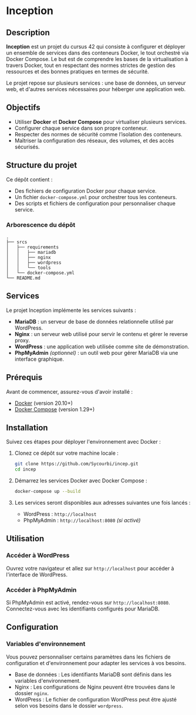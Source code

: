 # Inception

## Description

**Inception** est un projet du cursus 42 qui consiste à configurer et déployer un ensemble de services dans des conteneurs Docker, le tout orchestré via Docker Compose. Le but est de comprendre les bases de la virtualisation à travers Docker, tout en respectant des normes strictes de gestion des ressources et des bonnes pratiques en termes de sécurité.

Le projet repose sur plusieurs services : une base de données, un serveur web, et d'autres services nécessaires pour héberger une application web.

## Objectifs

- Utiliser **Docker** et **Docker Compose** pour virtualiser plusieurs services.
- Configurer chaque service dans son propre conteneur.
- Respecter des normes de sécurité comme l’isolation des conteneurs.
- Maîtriser la configuration des réseaux, des volumes, et des accès sécurisés.

## Structure du projet

Ce dépôt contient :

- Des fichiers de configuration Docker pour chaque service.
- Un fichier `docker-compose.yml` pour orchestrer tous les conteneurs.
- Des scripts et fichiers de configuration pour personnaliser chaque service.

### Arborescence du dépôt
```
.
├── srcs
│   ├── requirements
│   │   ├── mariadb
│   │   ├── nginx
│   │   ├── wordpress
│   │   └── tools
│   └── docker-compose.yml
└── README.md
```

## Services

Le projet Inception implémente les services suivants :

- **MariaDB** : un serveur de base de données relationnelle utilisé par WordPress.
- **Nginx** : un serveur web utilisé pour servir le contenu et gérer le reverse proxy.
- **WordPress** : une application web utilisée comme site de démonstration.
- **PhpMyAdmin** *(optionnel)* : un outil web pour gérer MariaDB via une interface graphique.

## Prérequis

Avant de commencer, assurez-vous d'avoir installé :

- [Docker](https://www.docker.com/get-started) (version 20.10+)
- [Docker Compose](https://docs.docker.com/compose/install/) (version 1.29+)

## Installation

Suivez ces étapes pour déployer l'environnement avec Docker :

1. Clonez ce dépôt sur votre machine locale :

    ```bash
    git clone https://github.com/Sycourbi/incep.git
    cd incep
    ```

2. Démarrez les services Docker avec Docker Compose :

    ```bash
    docker-compose up --build
    ```

3. Les services seront disponibles aux adresses suivantes une fois lancés :

    - WordPress : `http://localhost`
    - PhpMyAdmin : `http://localhost:8080` *(si activé)*

## Utilisation

### Accéder à WordPress

Ouvrez votre navigateur et allez sur `http://localhost` pour accéder à l'interface de WordPress.

### Accéder à PhpMyAdmin

Si PhpMyAdmin est activé, rendez-vous sur `http://localhost:8080`. Connectez-vous avec les identifiants configurés pour MariaDB.

## Configuration

### Variables d'environnement

Vous pouvez personnaliser certains paramètres dans les fichiers de configuration et d'environnement pour adapter les services à vos besoins.

- Base de données : Les identifiants MariaDB sont définis dans les variables d'environnement.
- Nginx : Les configurations de Nginx peuvent être trouvées dans le dossier `nginx`.
- WordPress : Le fichier de configuration WordPress peut être ajusté selon vos besoins dans le dossier `wordpress`.
